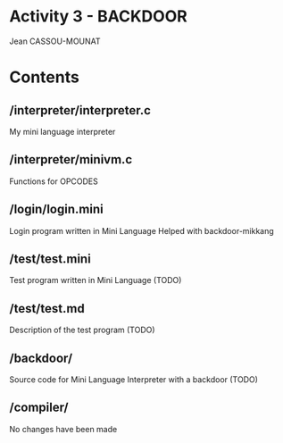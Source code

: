 # Activity 3 - BACKDOOR 
Jean CASSOU-MOUNAT

# Contents

## /interpreter/interpreter.c
My mini language interpreter

## /interpreter/minivm.c
Functions for OPCODES

## /login/login.mini
Login program written in Mini Language 
Helped with backdoor-mikkang

## /test/test.mini
Test program written in Mini Language (TODO)

## /test/test.md
Description of the test program (TODO)

## /backdoor/
Source code for Mini Language Interpreter with a backdoor (TODO)

## /compiler/
No changes have been made

